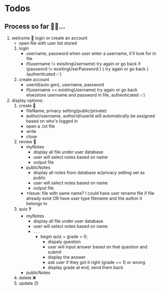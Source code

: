 #  Todos

## Process so far 😵‍💫...

1. welcome 👋 login or create an account
    - open file with user list stored
    1. login
        - username, password
        when user enter a username, it'll look for in file
        - if(username != exisitingUsername)
            try again or go back
          if (password != exsitingUserPassword ) {
            try again or go back
          }(authenticated ✅)
    2. create account
        - userId(auto gen), username, password
        - if(username == existingUsername)
            try again or go back
          else(store username and password in file, authenticated ✅)
2. display options:
    1. create 📝
        - fileName, privacy setting(public/private)
        - author/username, authorid/userId will automatically be assigned based on who's logged in
        - open a <cardName>.txt file
        - write
        - close
    2. review 📖
        - myNotes
            - display all file under user database
            - user will select notes based on name
            - output file
        - publicNotes
            - display all notes from database w/privacy setting set as public
            - user will select notes based on name
            - output file
        - *Issue: file with same name? I could have user rename file if file already exist OR have user type filename and the author it belongs to 
    3. quiz ❓
        - myNotes
            - display all file under user database
            - user will select notes based on name
            - . . .
                - begin quiz + grade = 0;
                    - dispaly question
                    - user will input answer based on that question and submit
                    - display the answer
                    - ask user if they got it right (grade += 1) or wrong 
                    - display grade at end, send them back
        - publicNotes
    4. delete ❌
    5. update 🙃
